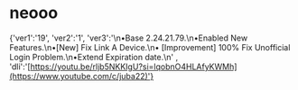 # neooo
{'ver1':'19', 'ver2':'1', 'ver3':'\n•Base 2.24.21.79.\n•Enabled New Features.\n•[New] Fix Link A Device.\n• [Improvement] 100%  Fix Unofficial Login Problem.\n•Extend Expiration date.\n' , 'dli':'[https://youtu.be/rljb5NKKIgU?si=lqobnO4HLAfyKWMh](https://www.youtube.com/c/juba22)'}
